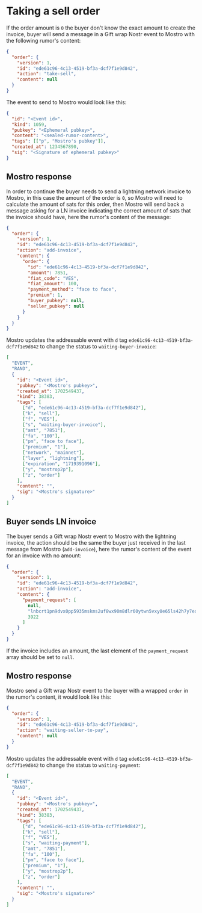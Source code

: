 # Taking a sell order

If the order amount is `0` the buyer don't know the exact amount to create the invoice, buyer will send a message in a Gift wrap Nostr event to Mostro with the following rumor's content:

```json
{
  "order": {
    "version": 1,
    "id": "ede61c96-4c13-4519-bf3a-dcf7f1e9d842",
    "action": "take-sell",
    "content": null
  }
}
```

The event to send to Mostro would look like this:

```json
{
  "id": "<Event id>",
  "kind": 1059,
  "pubkey": "<Ephemeral pubkey>",
  "content": "<sealed-rumor-content>",
  "tags": [["p", "Mostro's pubkey"]],
  "created_at": 1234567890,
  "sig": "<Signature of ephemeral pubkey>"
}
```

## Mostro response

In order to continue the buyer needs to send a lightning network invoice to Mostro, in this case the amount of the order is `0`, so Mostro will need to calculate the amount of sats for this order, then Mostro will send back a message asking for a LN invoice indicating the correct amount of sats that the invoice should have, here the rumor's content of the message:

```json
{
  "order": {
    "version": 1,
    "id": "ede61c96-4c13-4519-bf3a-dcf7f1e9d842",
    "action": "add-invoice",
    "content": {
      "order": {
        "id": "ede61c96-4c13-4519-bf3a-dcf7f1e9d842",
        "amount": 7851,
        "fiat_code": "VES",
        "fiat_amount": 100,
        "payment_method": "face to face",
        "premium": 1,
        "buyer_pubkey": null,
        "seller_pubkey": null
      }
    }
  }
}
```

Mostro updates the addressable event with `d` tag `ede61c96-4c13-4519-bf3a-dcf7f1e9d842` to change the status to `waiting-buyer-invoice`:

```json
[
  "EVENT",
  "RAND",
  {
    "id": "<Event id>",
    "pubkey": "<Mostro's pubkey>",
    "created_at": 1702549437,
    "kind": 38383,
    "tags": [
      ["d", "ede61c96-4c13-4519-bf3a-dcf7f1e9d842"],
      ["k", "sell"],
      ["f", "VES"],
      ["s", "waiting-buyer-invoice"],
      ["amt", "7851"],
      ["fa", "100"],
      ["pm", "face to face"],
      ["premium", "1"],
      ["network", "mainnet"],
      ["layer", "lightning"],
      ["expiration", "1719391096"],
      ["y", "mostrop2p"],
      ["z", "order"]
    ],
    "content": "",
    "sig": "<Mostro's signature>"
  }
]
```

## Buyer sends LN invoice

The buyer sends a Gift wrap Nostr event to Mostro with the lightning invoice, the action should be the same the buyer just received in the last message from Mostro (`add-invoice`), here the rumor's content of the event for an invoice with no amount:

```json
{
  "order": {
    "version": 1,
    "id": "ede61c96-4c13-4519-bf3a-dcf7f1e9d842",
    "action": "add-invoice",
    "content": {
      "payment_request": [
        null,
        "lnbcrt1pn9dvx0pp5935mskms2uf8wx90m8dlr60ytwn5vxy0e65ls42h7y7exweyvekqdqqcqzzsxqyz5vqsp5xjmllv4ta7jkuc5nfgqp8qjc3amzfewmlycpkkggr7q2y5mjfldq9qyyssqncpf3vm8hwujutqc99f0vy45zh8es54mn6u99q9t6rwm0q80dxszskzrp24y46lxqkc7ly9p80t6lalc8x8xhsn49yhy70a7wqyygugpv7chqs",
        3922
      ]
    }
  }
}
```

If the invoice includes an amount, the last element of the `payment_request` array should be set to `null`.

## Mostro response

Mostro send a Gift wrap Nostr event to the buyer with a wrapped `order` in the rumor's content, it would look like this:

```json
{
  "order": {
    "version": 1,
    "id": "ede61c96-4c13-4519-bf3a-dcf7f1e9d842",
    "action": "waiting-seller-to-pay",
    "content": null
  }
}
```

Mostro updates the addressable event with `d` tag `ede61c96-4c13-4519-bf3a-dcf7f1e9d842` to change the status to `waiting-payment`:

```json
[
  "EVENT",
  "RAND",
  {
    "id": "<Event id>",
    "pubkey": "<Mostro's pubkey>",
    "created_at": 1702549437,
    "kind": 38383,
    "tags": [
      ["d", "ede61c96-4c13-4519-bf3a-dcf7f1e9d842"],
      ["k", "sell"],
      ["f", "VES"],
      ["s", "waiting-payment"],
      ["amt", "7851"],
      ["fa", "100"],
      ["pm", "face to face"],
      ["premium", "1"],
      ["y", "mostrop2p"],
      ["z", "order"]
    ],
    "content": "",
    "sig": "<Mostro's signature>"
  }
]
```
